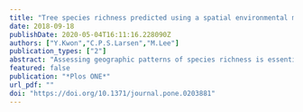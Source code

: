 ```yaml
---
title: "Tree species richness predicted using a spatial environmental model including forest area and frost frequency, eastern USA"
date: 2018-09-18
publishDate: 2020-05-04T16:11:16.228090Z
authors: ["Y.Kwon","C.P.S.Larsen","M.Lee"]
publication_types: ["2"]
abstract: "Assessing geographic patterns of species richness is essential to develop biological conservation as well as to understand the processes that shape these patterns. We aim to improve geographic prediction of tree species richness (TSR) across eastern USA by using: 1) gridded point-sample data rather than spatially generalized range maps for the TSR outcome variable, 2) new predictor variables (forest area FA; mean frost day frequency MFDF) and 3) regression models that account for spatial autocorrelation. TSR was estimated in 50 km by 50 km grids using Forest Inventory and Analysis (FIA) point-sample data. Eighteen environmental predictor variables were employed, with the most effective set selected by a LASSO that reduced multicollinearity. Those predictors were then employed in Generalized linear models (GLMs), and in Eigenvector spatial filtering (ESF) models that accounted for spatial autocorrelation. Models were evaluated by model fit statistics, spatial patterns of TSR predictions, and spatial autocorrelation. Our results showed gridded TSR was best-predicted by the ESF model that used, in descending order of influence: precipitation seasonality, mean precipitation in the driest quarter, FA, and MFDF. ESF models, by accounting for spatial autocorrelation, outperformed GLMs regardless of the predictors employed, as indicated by percent deviance explained and spatial autocorrelation of residuals. Small regions with low TSR, such as the Midwest prairie peninsula, were successfully predicted by ESF models, but not by GLMs or other studies. Gridded TSR in Florida was only correctly predicted by the ESF model with FA and MFDF, and was over-predicted by all other models."
featured: false
publication: "*Plos ONE*"
url_pdf: ""
doi: "https://doi.org/10.1371/journal.pone.0203881"
---
```

